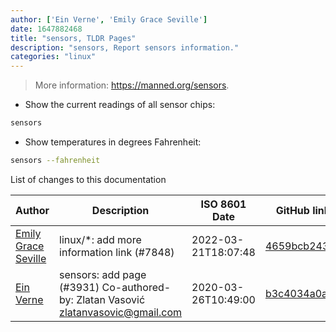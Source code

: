 ```yaml
---
author: ['Ein Verne', 'Emily Grace Seville']
date: 1647882468
title: "sensors, TLDR Pages"
description: "sensors, Report sensors information."
categories: "linux"
---
```

> More information: <https://manned.org/sensors>.

- Show the current readings of all sensor chips:

```bash
sensors
```

- Show temperatures in degrees Fahrenheit:

```bash
sensors --fahrenheit
```
List of changes to this documentation


Author | Description | ISO 8601 Date | GitHub link
------|-----|-----|-----
[Emily Grace Seville](mailto:emilyseville7cf@gmail.com) | linux/*: add more information link (#7848) | 2022-03-21T18:07:48 | [4659bcb243ac](https://github.com/tldr-pages/tldr/commit/4659bcb243ac572c9e0c95117097801f1e62bda4)
[Ein Verne](mailto:einverne@gmail.com) | sensors: add page (#3931) Co-authored-by: Zlatan Vasović <zlatanvasovic@gmail.com> | 2020-03-26T10:49:00 | [b3c4034a0a58](https://github.com/tldr-pages/tldr/commit/b3c4034a0a58b8c21bdb20f8c23b341ff40547b0)

